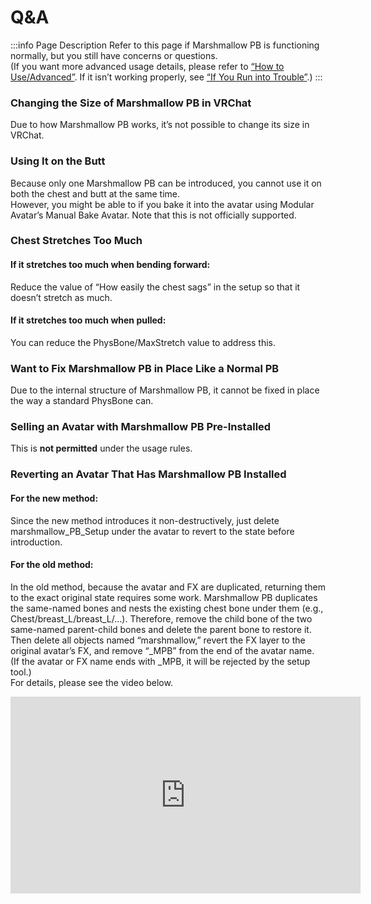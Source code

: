 
# Q&A

:::info Page Description
Refer to this page if Marshmallow PB is functioning normally, but you still have concerns or questions.  
(If you want more advanced usage details, please refer to [“How to Use/Advanced”](https://wataame89.github.io/documents-wataameya/marshmallowPB/howtouse/addition). If it isn’t working properly, see [“If You Run into Trouble”](https://wataame89.github.io/documents-wataameya/marshmallowPB/howtouse/addition).)
:::

### Changing the Size of Marshmallow PB in VRChat

Due to how Marshmallow PB works, it’s not possible to change its size in VRChat.

### Using It on the Butt

Because only one Marshmallow PB can be introduced, you cannot use it on both the chest and butt at the same time.  
However, you might be able to if you bake it into the avatar using Modular Avatar’s Manual Bake Avatar. Note that this is not officially supported.

### Chest Stretches Too Much

#### If it stretches too much when bending forward:

Reduce the value of “How easily the chest sags” in the setup so that it doesn’t stretch as much.

#### If it stretches too much when pulled:

You can reduce the PhysBone/MaxStretch value to address this.

### Want to Fix Marshmallow PB in Place Like a Normal PB

Due to the internal structure of Marshmallow PB, it cannot be fixed in place the way a standard PhysBone can.

### Selling an Avatar with Marshmallow PB Pre-Installed

This is **not permitted** under the usage rules.

### Reverting an Avatar That Has Marshmallow PB Installed

#### For the new method:

Since the new method introduces it non-destructively, just delete marshmallow_PB_Setup under the avatar to revert to the state before introduction.

#### For the old method:

In the old method, because the avatar and FX are duplicated, returning them to the exact original state requires some work. Marshmallow PB duplicates the same-named bones and nests the existing chest bone under them (e.g., Chest/breast_L/breast_L/…). Therefore, remove the child bone of the two same-named parent-child bones and delete the parent bone to restore it. Then delete all objects named “marshmallow,” revert the FX layer to the original avatar’s FX, and remove “\_MPB” from the end of the avatar name. (If the avatar or FX name ends with \_MPB, it will be rejected by the setup tool.)  
For details, please see the video below.

<iframe width="560" height="315" src="https://www.youtube.com/embed/Nh1pLiSWz6I?si=6jGZxrHTBik8gz7L" title="YouTube video player" frameBorder="0" allow="accelerometer; autoplay; clipboard-write; encrypted-media; gyroscope; picture-in-picture; web-share" allowFullScreen></iframe>


